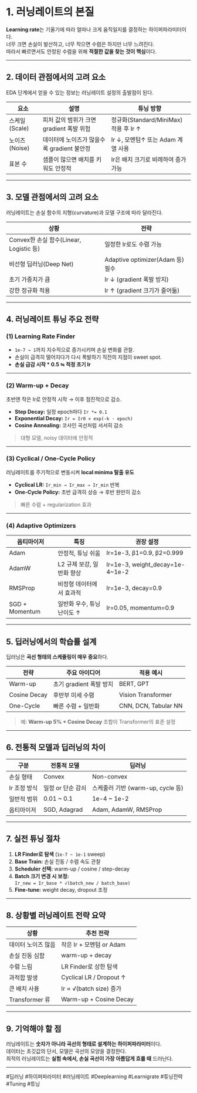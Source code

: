 # 1. 러닝레이트의 본질

**Learning rate**는 기울기에 따라 얼마나 크게 움직일지를 결정하는 하이퍼파라미터이다.  
너무 크면 손실이 발산하고, 너무 작으면 수렴은 하지만 너무 느려진다.  
따라서 빠르면서도 안정된 수렴을 위해 **적절한 값을 찾는 것이 핵심**이다.

---

## 2. 데이터 관점에서의 고려 요소

EDA 단계에서 얻을 수 있는 정보는 러닝레이트 설정의 출발점이 된다.

| 요소 | 설명 | 튜닝 방향 |
|------|------|-----------|
| 스케일(Scale) | 피처 값의 범위가 크면 gradient 폭발 위험 | 정규화(Standard/MiniMax) 적용 후 Ir ↑ |
| 노이즈(Noise) | 데이터에 노이즈가 많을수록 gradient 불안정 | Ir ↓, 모멘텀↑ 또는 Adam 계열 사용 |
| 표본 수 | 샘플이 많으면 배치를 키워도 안정적 | Ir은 배치 크기로 비례하여 증가 가능 |

---

## 3. 모델 관점에서의 고려 요소

러닝레이트는 손실 함수의 지형(curvature)과 모델 구조에 따라 달라진다.

| 상황 | 전략 |
|------|------|
| Convex한 손실 함수(Linear, Logistic 등) | 일정한 Ir로도 수렴 가능 |
| 비선형 딥러닝(Deep Net) | Adaptive optimizer(Adam 등) 필수 |
| 초기 가중치가 큼 | Ir ↓ (gradient 폭발 방지) |
| 강한 정규화 적용 | Ir ↑ (gradient 크기가 줄어듦) |

---

## 4. 러닝레이트 튜닝 주요 전략

### (1) Learning Rate Finder
- `1e-7 → 1`까지 지수적으로 증가시키며 손실 변화를 관찰.  
- 손실이 급격히 떨어지다가 다시 폭발하기 직전의 지점이 sweet spot.  
- **손실 급감 시작 * 0.5 ≒ 적정 초기 Ir**

---

### (2) Warm-up + Decay
초반엔 작은 Ir로 안정적 시작 → 이후 점진적으로 감소.

- **Step Decay:** 일정 epoch마다 `Ir *= 0.1`  
- **Exponential Decay:** `Ir = Ir0 × exp(-k · epoch)`  
- **Cosine Annealing:** 코사인 곡선처럼 서서히 감소  

> 대형 모델, noisy 데이터에 안정적

---

### (3) Cyclical / One-Cycle Policy
러닝레이트를 주기적으로 변동시켜 **local minima 탈출 유도**

- **Cyclical LR:** `Ir_min → Ir_max → Ir_min` 반복  
- **One-Cycle Policy:** 초반 급격히 상승 → 후반 완만히 감소  

> 빠른 수렴 + regularization 효과

---

### (4) Adaptive Optimizers

| 옵티마이저 | 특징 | 권장 설정 |
|-------------|------|-----------|
| Adam | 안정적, 튜닝 쉬움 | Ir=1e-3, β1=0.9, β2=0.999 |
| AdamW | L2 규제 보강, 일반화 향상 | Ir=1e-3, weight_decay=1e-4~1e-2 |
| RMSProp | 비정형 데이터에서 효과적 | Ir=1e-3, decay=0.9 |
| SGD + Momentum | 일반화 우수, 튜닝 난이도 ↑ | Ir=0.05, momentum=0.9 |

---

## 5. 딥러닝에서의 학습률 설계

딥러닝은 **곡선 형태의 스케줄링이 매우 중요**하다.

| 전략 | 주요 아이디어 | 적용 예시 |
|------|----------------|-----------|
| Warm-up | 초기 gradient 폭발 방지 | BERT, GPT |
| Cosine Decay | 후반부 미세 수렴 | Vision Transformer |
| One-Cycle | 빠른 수렴 + 일반화 | CNN, DCN, Tabular NN |

> 예: **Warm-up 5% + Cosine Decay** 조합이 Transformer의 표준 설정

---

## 6. 전통적 모델과 딥러닝의 차이

| 구분 | 전통적 모델 | 딥러닝 |
|------|---------------|--------|
| 손실 형태 | Convex | Non-convex |
| Ir 조정 방식 | 일정 or 단순 감쇠 | 스케줄러 기반 (warm-up, cycle 등) |
| 일반적 범위 | 0.01 ~ 0.1 | 1e-4 ~ 1e-2 |
| 옵티마이저 | SGD, Adagrad | Adam, AdamW, RMSProp |

---

## 7. 실전 튜닝 절차

1. **LR Finder로 탐색** (`1e-7 ~ 1e-1` sweep)  
2. **Base Train:** 손실 진동 / 수렴 속도 관찰  
3. **Scheduler 선택:** warm-up / cosine / step-decay  
4. **Batch 크기 변경 시 보정:**  
   `Ir_new = Ir_base * √(batch_new / batch_base)`  
5. **Fine-tune:** weight decay, dropout 조정

---

## 8. 상황별 러닝레이트 전략 요약

| 상황 | 추천 전략 |
|------|-------------|
| 데이터 노이즈 많음 | 작은 Ir + 모멘텀 or Adam |
| 손실 진동 심함 | warm-up + decay |
| 수렴 느림 | LR Finder로 상한 탐색 |
| 과적합 발생 | Cyclical LR / Dropout ↑ |
| 큰 배치 사용 | Ir ∝ √(batch size) 증가 |
| Transformer 류 | Warm-up + Cosine Decay |

---

## 9. 기억해야 할 점

러닝레이트는 **숫자가 아니라 곡선의 형태로 설계하는 하이퍼파라미터**이다.  
데이터는 초깃값의 단서, 모델은 곡선의 모양을 결정한다.  
최적의 러닝레이트는 **실험 속에서, 손실 곡선이 가장 아름답게 흐를 때** 드러난다.

---

#딥러닝 #하이퍼파라미터 #러닝레이트 #Deeplearning #Learnigrate #튜닝전략 #Tuning #튜닝

